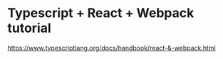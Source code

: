 # Typescript + React + Webpack tutorial

https://www.typescriptlang.org/docs/handbook/react-&-webpack.html
